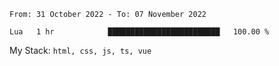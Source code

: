 <!--START_SECTION:waka-->

```text
From: 31 October 2022 - To: 07 November 2022

Lua   1 hr            █████████████████████████   100.00 %
```

<!--END_SECTION:waka-->
My Stack: `html, css, js, ts, vue`
